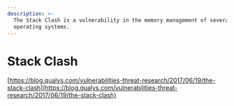 ```yaml
---
description: >-
  The Stack Clash is a vulnerability in the memory management of several
  operating systems.
---
```


# Stack Clash

[https://blog.qualys.com/vulnerabilities-threat-research/2017/06/19/the-stack-clash](https://blog.qualys.com/vulnerabilities-threat-research/2017/06/19/the-stack-clash)
